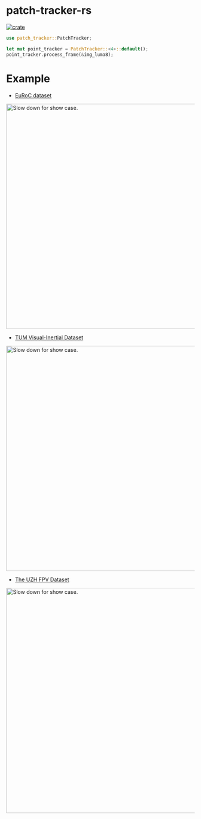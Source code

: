 # patch-tracker-rs
[![crate](https://img.shields.io/crates/v/patch-tracker.svg)](https://crates.io/crates/patch-tracker)

```rust
use patch_tracker::PatchTracker;

let mut point_tracker = PatchTracker::<4>::default();
point_tracker.process_frame(&img_luma8);
```

# Example
* [EuRoC dataset](https://projects.asl.ethz.ch/datasets/doku.php?id=kmavvisualinertialdatasets)
<img src="docs/euroc.avif" width="600" alt="Slow down for show case.">

* [TUM Visual-Inertial Dataset](https://cvg.cit.tum.de/data/datasets/visual-inertial-dataset)
<img src="docs/tum_vi.avif" width="600" alt="Slow down for show case.">

* [The UZH FPV Dataset](https://fpv.ifi.uzh.ch/datasets)
<img src="docs/uzh.avif" width="600" alt="Slow down for show case.">
